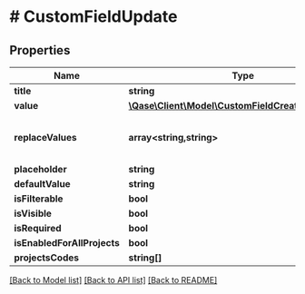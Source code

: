 # # CustomFieldUpdate

## Properties

Name | Type | Description | Notes
------------ | ------------- | ------------- | -------------
**title** | **string** |  |
**value** | [**\Qase\Client\Model\CustomFieldCreateValueInner[]**](CustomFieldCreateValueInner.md) |  | [optional]
**replaceValues** | **array<string,string>** | Dictionary of old values and their replacemants | [optional]
**placeholder** | **string** |  | [optional]
**defaultValue** | **string** |  | [optional]
**isFilterable** | **bool** |  | [optional]
**isVisible** | **bool** |  | [optional]
**isRequired** | **bool** |  | [optional]
**isEnabledForAllProjects** | **bool** |  | [optional]
**projectsCodes** | **string[]** |  | [optional]

[[Back to Model list]](../../README.md#models) [[Back to API list]](../../README.md#endpoints) [[Back to README]](../../README.md)
